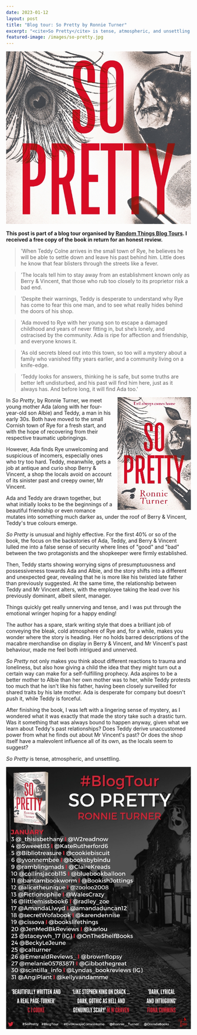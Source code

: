 ```yaml
---
date: 2023-01-12
layout: post
title: "Blog tour: So Pretty by Ronnie Turner"
excerpt: "<cite>So Pretty</cite> is tense, atmospheric, and unsettling."
featured-image: /images/so-pretty.jpg
---
```


![So Pretty](/images/so-pretty.jpg)

**This post is part of a blog tour organised by [Random Things Blog Tours](http://randomthingsthroughmyletterbox.blogspot.com/p/services-to-publishers-authors-blog.html). I received a free copy of the book in return for an honest review.**

> 'When Teddy Colne arrives in the small town of Rye, he believes he will be able to settle down and leave his past behind him. Little does he know that fear blisters through the streets like a fever.

> 'The locals tell him to stay away from an establishment known only as Berry & Vincent, that those who rub too closely to its proprietor risk a bad end.

> 'Despite their warnings, Teddy is desperate to understand why Rye has come to fear this one man, and to see what really hides behind the doors of his shop.

> 'Ada moved to Rye with her young son to escape a damaged childhood and years of never fitting in, but she’s lonely, and ostracised by the community. Ada is ripe for affection and friendship, and everyone knows it.

> 'As old secrets bleed out into this town, so too will a mystery about a family who vanished fifty years earlier, and a community living on a knife-edge.

> 'Teddy looks for answers, thinking he is safe, but some truths are better left undisturbed, and his past will find him here, just as it always has. And before long, it will find Ada too.'

<img src="/images/so-pretty-200.jpg" alt="So Pretty" style="float: right; margin-bottom: 10px; margin-left: 10px;">

In <cite>So Pretty</cite>, by Ronnie Turner, we meet young mother Ada (along with her four-year-old son Albie) and Teddy, a man in his early 30s. Both have moved to the small Cornish town of Rye for a fresh start, and with the hope of recovering from their respective traumatic upbringings.

However, Ada finds Rye unwelcoming and suspicious of incomers, especially ones who try too hard. Teddy, meanwhile, gets a job at antique and curio shop Berry & Vincent, a shop the locals avoid on account of its sinister past and creepy owner, Mr Vincent.

Ada and Teddy are drawn together, but what initially looks to be the beginnings of a beautiful friendship or even romance mutates into something much darker as, under the roof of Berry & Vincent, Teddy's true colours emerge.

<cite>So Pretty</cite> is unusual and highly effective. For the first 40% or so of the book, the focus on the backstories of Ada, Teddy, and Berry & Vincent lulled me into a false sense of security where lines of "good" and "bad" between the two protagonists and the shopkeeper were firmly established.

Then, Teddy starts showing worrying signs of presumptuousness and possessiveness towards Ada and Albie, and the story shifts into a different and unexpected gear, revealing that he is more like his twisted late father than previously suggested. At the same time, the relationship between Teddy and Mr Vincent alters, with the employee taking the lead over his previously dominant, albeit silent, manager.

Things quickly get really unnerving and tense, and I was put through the emotional wringer hoping for a happy ending!

The author has a spare, stark writing style that does a brilliant job of conveying the bleak, cold atmosphere of Rye and, for a while, makes you wonder where the story is heading. Her no holds barred descriptions of the macabre merchandise on display in Berry & Vincent, and Mr Vincent's past behaviour, made me feel both intrigued and unnerved.

<cite>So Pretty</cite> not only makes you think about different reactions to trauma and loneliness, but also how giving a child the idea that they might turn out a certain way can make for a self-fulfilling prophecy. Ada aspires to be a better mother to Albie than her own mother was to her, while Teddy protests too much that he isn't like his father, having been closely surveilled for shared traits by his late mother. Ada is desperate for company but doesn't push it, while Teddy is forceful.

After finishing the book, I was left with a lingering sense of mystery, as I wondered what it was exactly that made the story take such a drastic turn. Was it something that was always bound to happen anyway, given what we learn about Teddy's past relationships? Does Teddy derive unaccustomed power from what he finds out about Mr Vincent's past? Or does the shop itself have a malevolent influence all of its own, as the locals seem to suggest?

<cite>So Pretty</cite> is tense, atmospheric, and unsettling.

![So Pretty blog tour banner](/images/so-pretty-banner.jpg)